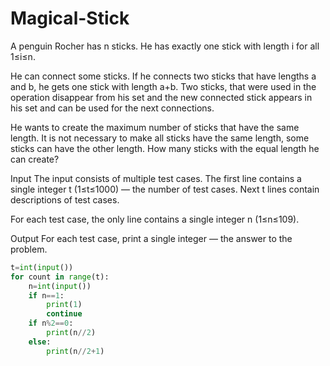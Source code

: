# Magical-Stick
A penguin Rocher has n sticks. He has exactly one stick with length i for all 1≤i≤n.

He can connect some sticks. If he connects two sticks that have lengths a and b, he gets one stick with length a+b. Two sticks, that were used in the operation disappear from his set and the new connected stick appears in his set and can be used for the next connections.

He wants to create the maximum number of sticks that have the same length. It is not necessary to make all sticks have the same length, some sticks can have the other length. How many sticks with the equal length he can create?

Input
The input consists of multiple test cases. The first line contains a single integer t (1≤t≤1000) — the number of test cases. Next t lines contain descriptions of test cases.

For each test case, the only line contains a single integer n (1≤n≤109).

Output
For each test case, print a single integer  — the answer to the problem.
```python
t=int(input())
for count in range(t):
    n=int(input())
    if n==1:
        print(1)
        continue
    if n%2==0:
        print(n//2)
    else:
        print(n//2+1) 
```
